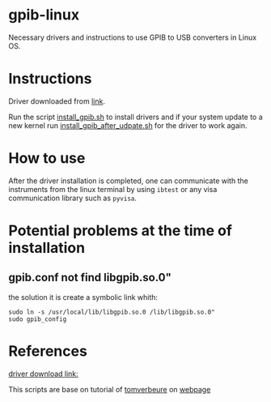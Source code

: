 # gpib-linux

Necessary drivers and instructions to use GPIB to USB converters in Linux OS.


# Instructions

Driver downloaded from [link](https://sourceforge.net/projects/linux-gpib/files/linux-gpib%20for%203.x.x%20and%202.6.x%20kernels/).

Run the script [install_gpib.sh](install_gpib.sh) to install drivers and if your system update to a new kernel run [install_gpib_after_udpate.sh](install_gpib_after_update.sh) for the driver to work again.

# How to use

After the driver installation is completed, one can communicate with the instruments from the linux terminal by using `ibtest` or any visa communication library such as `pyvisa`.

# Potential problems at the time of installation
## gpib.conf not find libgpib.so.0"
the solution it is create a symbolic link whith:
```
sudo ln -s /usr/local/lib/libgpib.so.0 /lib/libgpib.so.0"
sudo gpib_config
```


# References
 [driver download link:](https://linux-gpib.sourceforge.io/)

This scripts are base on tutorial of [tomverbeure](https://github.com/tomverbeure) on [webpage](https://tomverbeure.github.io/2023/01/29/Installing-Linux-GPIB-Drivers-for-the-Agilent-82357B.html)


